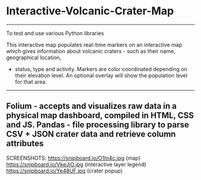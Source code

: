 # Interactive-Volcanic-Crater-Map
--------
To test and use various Python libraries

This interactive map populates real-time markers on an interactive map which gives information about volcanic craters - such as their name, geographical location,
  - status, type and activity. Markers are color coordinated depending on their elevation level. An optional overlay will show the population level for that area.
--------
Folium - accepts and visualizes raw data in a physical map dashboard, compiled in HTML, CSS and JS. 
Pandas - file processing library to parse CSV + JSON crater data and retrieve column attributes
--------
SCREENSHOTS:
https://snipboard.io/O1In4c.jpg (map)
https://snipboard.io/VkeJjO.jpg (interactive layer legend)
https://snipboard.io/Ye48UF.jpg (crater popup)


